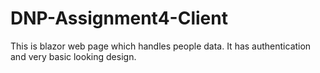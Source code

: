 # DNP-Assignment4-Client
This is blazor web page which handles people data. It has authentication and very basic looking design.
